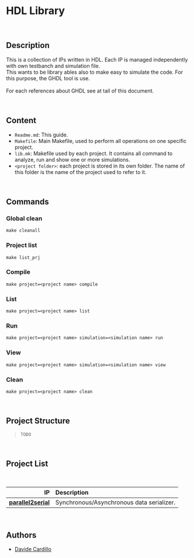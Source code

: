 HDL Library
===============================================================================

<br/>

Description
-------------------------------------------------------------------------------
This is a collection of IPs written in HDL. Each IP is managed independently with own testbanch and simulation file. <br/>
This wants to be library ables also to make easy to simulate the code. For this purpose, the GHDL tool is use. <br/>
<br/>
For each references about GHDL see at tail of this document.

<br/>

Content
-------------------------------------------------------------------------------
- ``Readme.md``: This guide.
-  ``Makefile``: Main Makefile, used to perform all operations on one specific project.
- ``lib.mk``: Makefile used by each project. It contains all command to analyze, run and show one or more simulations.
- ``<project folder>``: each project is stored in its own folder. The name of this folder is the name of the project used to refer to it.


<br/>

Commands
-------------------------------------------------------------------------------

### Global clean
```
make cleanall
```

### Project list
```
make list_prj
```

### Compile
```
make project=<project name> compile 
```

### List
```
make project=<project name> list 
```

### Run
```
make project=<project name> simulation=<simulation name> run
```

### View
```
make project=<project name> simulation=<simulation name> view
```

### Clean
```
make project=<project name> clean
```

<br/>

Project Structure
-------------------------------------------------------------------------------
>``TODO``

<br/>

Project List
-------------------------------------------------------------------------------
<br/>

|                                               IP | Description                               |
| -----------------------------------------------: | :---------------------------------------- |
| [**parallel2serial**](parallel2serial/README.md) | Synchronous/Asynchronous data serializer. |

<br/>

Authors
-------------------------------------------------------------------------------
- [Davide Cardillo](https://github.com/DavBoot01)
